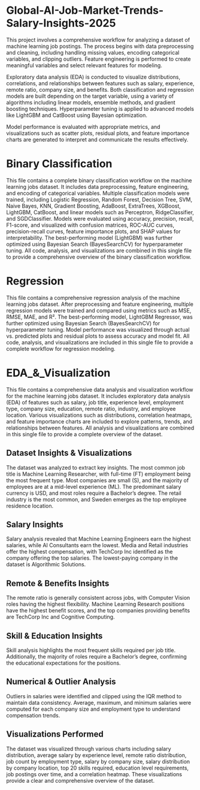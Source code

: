 # Global-AI-Job-Market-Trends-Salary-Insights-2025
This project involves a comprehensive workflow for analyzing a dataset of machine learning job postings. The process begins with data preprocessing and cleaning, including handling missing values, encoding categorical variables, and clipping outliers. Feature engineering is performed to create meaningful variables and select relevant features for modeling. 

Exploratory data analysis (EDA) is conducted to visualize distributions, correlations, and relationships between features such as salary, experience, remote ratio, company size, and benefits. Both classification and regression models are built depending on the target variable, using a variety of algorithms including linear models, ensemble methods, and gradient boosting techniques. Hyperparameter tuning is applied to advanced models like LightGBM and CatBoost using Bayesian optimization.

Model performance is evaluated with appropriate metrics, and visualizations such as scatter plots, residual plots, and feature importance charts are generated to interpret and communicate the results effectively.

# Binary Classification
This file contains a complete binary classification workflow on the machine learning jobs dataset. It includes data preprocessing, feature engineering, and encoding of categorical variables. Multiple classification models were trained, including Logistic Regression, Random Forest, Decision Tree, SVM, Naive Bayes, KNN, Gradient Boosting, AdaBoost, ExtraTrees, XGBoost, LightGBM, CatBoost, and linear models such as Perceptron, RidgeClassifier, and SGDClassifier. Models were evaluated using accuracy, precision, recall, F1-score, and visualized with confusion matrices, ROC-AUC curves, precision-recall curves, feature importance plots, and SHAP values for interpretability. The best-performing model (LightGBM) was further optimized using Bayesian Search (BayesSearchCV) for hyperparameter tuning. All code, analysis, and visualizations are combined in this single file to provide a comprehensive overview of the binary classification workflow.

# Regression
This file contains a comprehensive regression analysis of the machine learning jobs dataset. After preprocessing and feature engineering, multiple regression models were trained and compared using metrics such as MSE, RMSE, MAE, and R². The best-performing model, LightGBM Regressor, was further optimized using Bayesian Search (BayesSearchCV) for hyperparameter tuning. Model performance was visualized through actual vs. predicted plots and residual plots to assess accuracy and model fit. All code, analysis, and visualizations are included in this single file to provide a complete workflow for regression modeling.

# EDA_&_Visualization
This file contains a comprehensive data analysis and visualization workflow for the machine learning jobs dataset. It includes exploratory data analysis (EDA) of features such as salary, job title, experience level, employment type, company size, education, remote ratio, industry, and employee location. Various visualizations such as distributions, correlation heatmaps, and feature importance charts are included to explore patterns, trends, and relationships between features. All analysis and visualizations are combined in this single file to provide a complete overview of the dataset.

## Dataset Insights & Visualizations
The dataset was analyzed to extract key insights. The most common job title is Machine Learning Researcher, with full-time (FT) employment being the most frequent type. Most companies are small (S), and the majority of employees are at a mid-level experience (ML). The predominant salary currency is USD, and most roles require a Bachelor’s degree. The retail industry is the most common, and Sweden emerges as the top employee residence location.

## Salary Insights
Salary analysis revealed that Machine Learning Engineers earn the highest salaries, while AI Consultants earn the lowest. Media and Retail industries offer the highest compensation, with TechCorp Inc identified as the company offering the top salaries. The lowest-paying company in the dataset is Algorithmic Solutions.

## Remote & Benefits Insights
The remote ratio is generally consistent across jobs, with Computer Vision roles having the highest flexibility. Machine Learning Research positions have the highest benefit scores, and the top companies providing benefits are TechCorp Inc and Cognitive Computing.

## Skill & Education Insights
Skill analysis highlights the most frequent skills required per job title. Additionally, the majority of roles require a Bachelor’s degree, confirming the educational expectations for the positions.

## Numerical & Outlier Analysis
Outliers in salaries were identified and clipped using the IQR method to maintain data consistency. Average, maximum, and minimum salaries were computed for each company size and employment type to understand compensation trends.

## Visualizations Performed
The dataset was visualized through various charts including salary distribution, average salary by experience level, remote ratio distribution, job count by employment type, salary by company size, salary distribution by company location, top 20 skills required, education level requirements, job postings over time, and a correlation heatmap. These visualizations provide a clear and comprehensive overview of the dataset.



